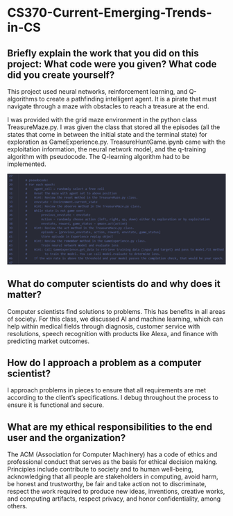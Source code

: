 # CS370-Current-Emerging-Trends-in-CS

## Briefly explain the work that you did on this project: What code were you given? What code did you create yourself? ##

This project used neural networks, reinforcement learning, and Q-algorithms to create a pathfinding intelligent agent.  It is a pirate that must navigate through a maze with obstacles to reach a treasure at the end.

I was provided with the grid maze environment in the python class TreasureMaze.py.  I was given the class that stored all the episodes (all the states that come in between the initial state and the terminal state) for exploration as GameExperience.py.  TreasureHuntGame.ipynb came with the exploitation information, the neural network model, and the q-training algorithm with pseudocode.  The Q-learning algorithm had to be implemented.

![pseudocode](https://github.com/Emily-Wood7/CS370-Current-Emerging-Trends-in-CS/blob/29ede83e65fcfcc2c28106a93ab60aaba5714044/Module%207/mod8a.png?raw=true)

## What do computer scientists do and why does it matter? ##

Computer scientists find solutions to problems.  This has benefits in all areas of society.  For this class, we discussed AI and machine learning, which can help within medical fields through diagnosis, customer service with resolutions, speech recognition with products like Alexa, and finance with predicting market outcomes.

## How do I approach a problem as a computer scientist? ##

I approach problems in pieces to ensure that all requirements are met according to the client’s specifications.  I debug throughout the process to ensure it is functional and secure.

## What are my ethical responsibilities to the end user and the organization? ##

The ACM (Association for Computer Machinery) has a code of ethics and professional conduct that serves as the basis for ethical decision making.  Principles include contribute to society and to human well-being, acknowledging that all people are stakeholders in computing, avoid harm, be honest and trustworthy, be fair and take action not to discriminate, respect the work required to produce new ideas, inventions, creative works, and computing artifacts, respect privacy, and honor confidentiality, among others.
